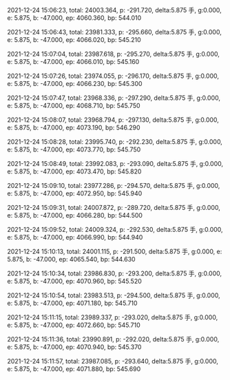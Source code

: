 2021-12-24 15:06:23, total: 24003.364, p: -291.720, delta:5.875 手, g:0.000, e: 5.875, b: -47.000, ep: 4060.360, bp: 544.010

2021-12-24 15:06:43, total: 23981.333, p: -295.660, delta:5.875 手, g:0.000, e: 5.875, b: -47.000, ep: 4066.020, bp: 545.210

2021-12-24 15:07:04, total: 23987.618, p: -295.270, delta:5.875 手, g:0.000, e: 5.875, b: -47.000, ep: 4066.010, bp: 545.160

2021-12-24 15:07:26, total: 23974.055, p: -296.170, delta:5.875 手, g:0.000, e: 5.875, b: -47.000, ep: 4066.230, bp: 545.300

2021-12-24 15:07:47, total: 23968.336, p: -297.290, delta:5.875 手, g:0.000, e: 5.875, b: -47.000, ep: 4068.710, bp: 545.750

2021-12-24 15:08:07, total: 23968.794, p: -297.130, delta:5.875 手, g:0.000, e: 5.875, b: -47.000, ep: 4073.190, bp: 546.290

2021-12-24 15:08:28, total: 23995.740, p: -292.230, delta:5.875 手, g:0.000, e: 5.875, b: -47.000, ep: 4073.770, bp: 545.750

2021-12-24 15:08:49, total: 23992.083, p: -293.090, delta:5.875 手, g:0.000, e: 5.875, b: -47.000, ep: 4073.470, bp: 545.820

2021-12-24 15:09:10, total: 23977.286, p: -294.570, delta:5.875 手, g:0.000, e: 5.875, b: -47.000, ep: 4072.950, bp: 545.940

2021-12-24 15:09:31, total: 24007.872, p: -289.720, delta:5.875 手, g:0.000, e: 5.875, b: -47.000, ep: 4066.280, bp: 544.500

2021-12-24 15:09:52, total: 24009.324, p: -292.530, delta:5.875 手, g:0.000, e: 5.875, b: -47.000, ep: 4066.990, bp: 544.940

2021-12-24 15:10:13, total: 24001.115, p: -291.500, delta:5.875 手, g:0.000, e: 5.875, b: -47.000, ep: 4065.540, bp: 544.630

2021-12-24 15:10:34, total: 23986.830, p: -293.200, delta:5.875 手, g:0.000, e: 5.875, b: -47.000, ep: 4070.960, bp: 545.520

2021-12-24 15:10:54, total: 23983.513, p: -294.500, delta:5.875 手, g:0.000, e: 5.875, b: -47.000, ep: 4071.180, bp: 545.710

2021-12-24 15:11:15, total: 23989.337, p: -293.020, delta:5.875 手, g:0.000, e: 5.875, b: -47.000, ep: 4072.660, bp: 545.710

2021-12-24 15:11:36, total: 23990.891, p: -292.020, delta:5.875 手, g:0.000, e: 5.875, b: -47.000, ep: 4070.940, bp: 545.370

2021-12-24 15:11:57, total: 23987.085, p: -293.640, delta:5.875 手, g:0.000, e: 5.875, b: -47.000, ep: 4071.880, bp: 545.690